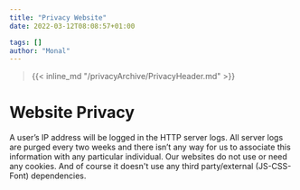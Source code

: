 ```yaml
---
title: "Privacy Website"
date: 2022-03-12T08:08:57+01:00

tags: []
author: "Monal"
---
```


> {{< inline_md "/privacyArchive/PrivacyHeader.md" >}}

# Website Privacy

A user’s IP address will be logged in the HTTP server logs.
All server logs are purged every two weeks and there isn’t any way for us to associate this information with any particular individual.
Our websites do not use or need any cookies. And of course it doesn't use any third party/external (JS-CSS-Font) dependencies.
